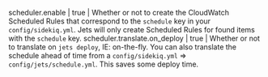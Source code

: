 scheduler.enable | true | Whether or not to create the CloudWatch Scheduled Rules that correspond to the `schedule` key in your `config/sidekiq.yml`. Jets will only create Scheduled Rules for found items with the `schedule` key.
scheduler.translate.on_deploy | true | Whether or not to translate on `jets deploy`, IE: on-the-fly. You can also translate the schedule ahead of time from a `config/sidekiq.yml` => `config/jets/schedule.yml`. This saves some deploy time.